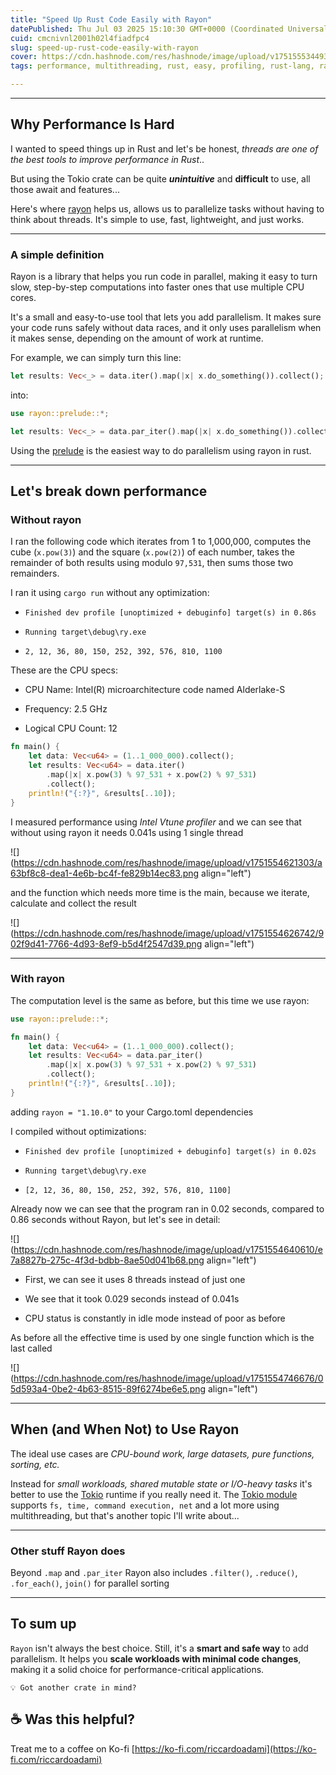 ```yaml
---
title: "Speed Up Rust Code Easily with Rayon"
datePublished: Thu Jul 03 2025 15:10:30 GMT+0000 (Coordinated Universal Time)
cuid: cmcnivnl2001h02l4fiadfpc4
slug: speed-up-rust-code-easily-with-rayon
cover: https://cdn.hashnode.com/res/hashnode/image/upload/v1751555344934/cbb70a4a-7a8b-42fd-bfd8-2497e1156608.jpeg
tags: performance, multithreading, rust, easy, profiling, rust-lang, rayon

---
```


---

## Why Performance Is Hard

I wanted to speed things up in Rust and let's be honest, *threads are one of the best tools to improve performance in Rust*..

But using the Tokio crate can be quite ***unintuitive*** and **difficult** to use, all those await and features...

Here's where [rayon](https://docs.rs/rayon/latest/rayon/index.html) helps us, allows us to parallelize tasks without having to think about threads. It's simple to use, fast, lightweight, and just works.

---

### A simple definition

Rayon is a library that helps you run code in parallel, making it easy to turn slow, step-by-step computations into faster ones that use multiple CPU cores.

It's a small and easy-to-use tool that lets you add parallelism. It makes sure your code runs safely without data races, and it only uses parallelism when it makes sense, depending on the amount of work at runtime.

For example, we can simply turn this line:

```rust
let results: Vec<_> = data.iter().map(|x| x.do_something()).collect();
```

into:

```rust
use rayon::prelude::*;

let results: Vec<_> = data.par_iter().map(|x| x.do_something()).collect();
```

Using the [prelude](https://docs.rs/rayon/latest/rayon/prelude/index.html) is the easiest way to do parallelism using rayon in rust.

---

## Let's break down performance

### Without rayon

I ran the following code which iterates from 1 to 1,000,000, computes the cube (`x.pow(3)`) and the square (`x.pow(2)`) of each number, takes the remainder of both results using modulo `97,531`, then sums those two remainders.

I ran it using `cargo run` without any optimization:

* `Finished dev profile [unoptimized + debuginfo] target(s) in 0.86s`
    
* `Running target\debug\ry.exe`
    
* `2, 12, 36, 80, 150, 252, 392, 576, 810, 1100`
    

These are the CPU specs:

* CPU Name: Intel(R) microarchitecture code named Alderlake-S
    
* Frequency: 2.5 GHz
    
* Logical CPU Count: 12
    

```rust
fn main() {
    let data: Vec<u64> = (1..1_000_000).collect();
    let results: Vec<u64> = data.iter()
        .map(|x| x.pow(3) % 97_531 + x.pow(2) % 97_531)
        .collect();
    println!("{:?}", &results[..10]);
}
```

I measured performance using *Intel Vtune profiler* and we can see that without using rayon it needs 0.041s using 1 single thread

![](https://cdn.hashnode.com/res/hashnode/image/upload/v1751554621303/a63bf8c8-dea1-4e6b-bc4f-fe829b14ec83.png align="left")

and the function which needs more time is the main, because we iterate, calculate and collect the result

![](https://cdn.hashnode.com/res/hashnode/image/upload/v1751554626742/902f9d41-7766-4d93-8ef9-b5d4f2547d39.png align="left")

---

### With rayon

The computation level is the same as before, but this time we use rayon:

```rust
use rayon::prelude::*;

fn main() {
    let data: Vec<u64> = (1..1_000_000).collect();
    let results: Vec<u64> = data.par_iter()
        .map(|x| x.pow(3) % 97_531 + x.pow(2) % 97_531)
        .collect();
    println!("{:?}", &results[..10]);
}
```

adding `rayon = "1.10.0"` to your Cargo.toml dependencies

I compiled without optimizations:

* `Finished dev profile [unoptimized + debuginfo] target(s) in 0.02s`
    
* `Running target\debug\ry.exe`
    
* `[2, 12, 36, 80, 150, 252, 392, 576, 810, 1100]`
    

Already now we can see that the program ran in 0.02 seconds, compared to 0.86 seconds without Rayon, but let's see in detail:

![](https://cdn.hashnode.com/res/hashnode/image/upload/v1751554640610/e7a8827b-275c-4f3d-bdbb-8ae50d041b68.png align="left")

* First, we can see it uses 8 threads instead of just one
    
* We see that it took 0.029 seconds instead of 0.041s
    
* CPU status is constantly in idle mode instead of poor as before
    

As before all the effective time is used by one single function which is the last called

![](https://cdn.hashnode.com/res/hashnode/image/upload/v1751554746676/05d593a4-0be2-4b63-8515-89f6274be6e5.png align="left")

---

## When (and When Not) to Use Rayon

The ideal use cases are *CPU-bound work, large datasets, pure functions, sorting, etc.*

Instead for *small workloads, shared mutable state or I/O-heavy tasks* it's better to use the [Tokio](https://docs.rs/tokio/latest/tokio/) runtime if you really need it. The [Tokio module](https://docs.rs/tokio/latest/tokio/#modules) supports `fs, time, command execution, net` and a lot more using multithreading, but that's another topic I'll write about...

---

### Other stuff Rayon does

Beyond `.map` and `.par_iter` Rayon also includes `.filter()`, `.reduce()`, `.for_each()`, `join()` for parallel sorting

---

## To sum up

`Rayon` isn't always the best choice. Still, it's a **smart and safe way** to add parallelism. It helps you **scale workloads with minimal code changes**, making it a solid choice for performance-critical applications.

`💡 Got another crate in mind?`

## ☕ Was this helpful?

Treat me to a coffee on Ko-fi [https://ko-fi.com/riccardoadami](https://ko-fi.com/riccardoadami)